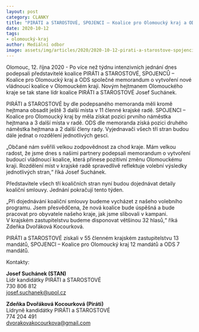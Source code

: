 ```yaml
---
layout: post
category: CLANKY
title: "PIRÁTI a STAROSTOVÉ, SPOJENCI – Koalice pro Olomoucký kraj a ODS dnes podepsali memorandum o vytvoření společné koalice v Olomouckém kraji."
date: 2020-10-12
tags: 
- olomoucký-kraj
author: Mediální odbor
image: assets/img/articles/2020/2020-10-12-pirati-a-starostove-spojenci–koalice-pro-olomoucky-kraj-a-ods-dnes-podepsali-memorandum-o-vytvoreni-spolecne-koalice-v-olomouckem-kraji.jpg  #751x422 pixelu
---
```

Olomouc, 12. října 2020 - Po více než týdnu intenzivních jednání dnes podepsali představitelé koalice PIRÁTI a STAROSTOVÉ, SPOJENCŮ – Koalice pro Olomoucký kraj a ODS společné memorandum o vytvoření nové vládnoucí koalice v Olomouckém kraji. Novým hejtmanem Olomouckého kraje se tak stane lídr koalice PIRÁTI a STAROSTOVÉ Josef Suchánek.

PIRÁTI a STAROSTOVÉ by dle podepsaného memoranda měli kromě hejtmana obsadit ještě 3 další místa v 11 členné krajské radě. SPOJENCI – Koalice pro Olomoucký kraj by měla získat pozici prvního náměstka hejtmana a 3 další místa v radě. ODS dle memoranda získá pozici druhého náměstka hejtmana a 2 další členy rady. Vyjednavači všech tří stran budou dále jednat o rozdělení jednotlivých gescí. 

„Občané nám svěřili velkou zodpovědnost za chod kraje. Mám velkou radost, že jsme dnes s našimi partnery podepsali memorandum o vytvoření budoucí vládnoucí koalice, která přinese pozitivní změnu Olomouckému kraji. Rozdělení míst v krajské radě spravedlivě reflektuje volební výsledky jednotlivých stran,“ říká Josef Suchánek.   

Představitele všech tří koaličních stran nyní budou dojednávat detaily koaliční smlouvy. Jednání pokračují tento týden. 

„Při dojednávání koaliční smlouvy budeme vycházet z našeho volebního programu. Jsem přesvědčena, že nová koalice bude úspěšná a bude pracovat pro obyvatele našeho kraje, jak jsme slibovali v kampani. V krajském zastupitelstvu budeme disponovat většinou 32 hlasů,“ říká Zdeňka Dvořáková Kocourková.  

PIRÁTI a STAROSTOVÉ získali v 55 členném krajském zastupitelstvu 13 mandátů, SPOJENCI – Koalice pro Olomoucký kraj 12 mandátů a ODS 7 mandátů. 

Kontakty:

**Josef Suchánek (STAN)**  
Lídr kandidátky PIRÁTI a STAROSTOVÉ  
730 806 812  
josef.suchanek@upol.cz

**Zdeňka Dvořáková Kocourková (Piráti)**  
Lídryně kandidátky PIRÁTI a STAROSTOVÉ  
774 204 491  
dvorakovakocourkova@gmail.com